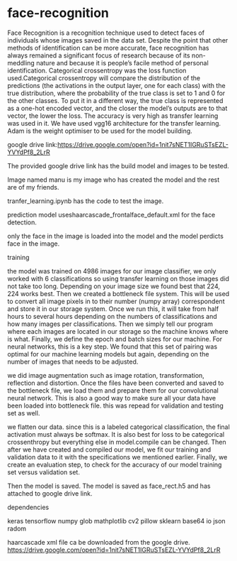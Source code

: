 # face-recognition
Face Recognition is a recognition technique used to detect faces of individuals whose images saved in the data set. Despite the point that other methods of identification can be more accurate, face recognition has always remained a significant focus of research because of its non-meddling nature and because it is people’s facile method of personal identification.
Categorical crossentropy was the loss function used.Categorical crossentropy will compare the distribution of the predictions (the activations in the output layer, one for each class) with the true distribution, where the probability of the true class is set to 1 and 0 for the other classes. To put it in a different way, the true class is represented as a one-hot encoded vector, and the closer the model’s outputs are to that vector, the lower the loss.
The accuracy is very high as transfer learning was used in it. We have used vgg16 architecture for the transfer learning. Adam is the weight optimiser to be used for the model building.

google drive link:https://drive.google.com/open?id=1nit7sNET1IGRuSTsEZL-YVYdPf8_2LrR

The provided google drive link has the build model and images to be tested.

Image named manu is my image who has created the model and the rest are of my friends.

tranfer_learning.ipynb has the code to test the image.

prediction model useshaarcascade_frontalface_default.xml for the face detection.

only the face in the image is loaded into the model and the model perdicts face in the image. 

training

the model was trained on 4986 images for our image classifier, we only worked with 6 classifications so using transfer learning on those images did not take too long.
Depending on your image size we found best that 224, 224 works best. Then we created a bottleneck file system. This will be used to convert all image pixels in to their number (numpy array) correspondent and store it in our storage system. Once we run this, it will take from half hours to several hours depending on the numbers of classifications and how many images per classifications. Then we simply tell our program where each images are located in our storage so the machine knows where is what. Finally, we define the epoch and batch sizes for our machine. For neural networks, this is a key step. We found that this set of pairing was optimal for our machine learning models but again, depending on the number of images that needs to be adjusted.

we did image augmentation such as image rotation, transformation, reflection and distortion.
Once the files have been converted and saved to the bottleneck file, we load them and prepare them for our convolutional neural network. This is also a good way to make sure all your data have been loaded into bottleneck file. this was repead for validation and testing set as well.

we flatten our data. since this is a labeled categorical classification, the final activation must always be softmax. It is also best for loss to be categorical crossenthropy but everything else in model.compile can be changed. Then after we have created and compiled our model, we fit our training and validation data to it with the specifications we mentioned earlier. Finally, we create an evaluation step, to check for the accuracy of our model training set versus validation set.

Then the model is saved. The model is saved as face_rect.h5 and has attached to google drive link.

dependencies

keras
tensorflow
numpy
glob
mathplotlib
cv2
pillow
sklearn
base64
io
json
radom


haarcascade xml file ca be downloaded from the google drive. 
https://drive.google.com/open?id=1nit7sNET1IGRuSTsEZL-YVYdPf8_2LrR
